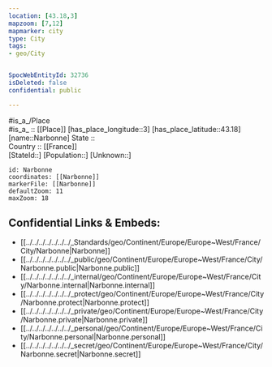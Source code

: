 ```yaml
---
location: [43.18,3] 
mapzoom: [7,12] 
mapmarker: city 
type: City
tags:
- geo/City


SpocWebEntityId: 32736
isDeleted: false
confidential: public

---
```

#is_a_/Place  
#is_a_ :: [[Place]] 
[has_place_longitude::3] 
[has_place_latitude::43.18] 
[name::Narbonne] 
State ::  
Country :: [[France]]  
[StateId::] 
[Population::] 
[Unknown::] 


```leaflet
id: Narbonne
coordinates: [[Narbonne]] 
markerFile: [[Narbonne]] 
defaultZoom: 11 
maxZoom: 18
```


## Confidential Links & Embeds: 
- [[../../../../../../../_Standards/geo/Continent/Europe/Europe~West/France/City/Narbonne|Narbonne]] 
- [[../../../../../../../_public/geo/Continent/Europe/Europe~West/France/City/Narbonne.public|Narbonne.public]] 
- [[../../../../../../../_internal/geo/Continent/Europe/Europe~West/France/City/Narbonne.internal|Narbonne.internal]] 
- [[../../../../../../../_protect/geo/Continent/Europe/Europe~West/France/City/Narbonne.protect|Narbonne.protect]] 
- [[../../../../../../../_private/geo/Continent/Europe/Europe~West/France/City/Narbonne.private|Narbonne.private]] 
- [[../../../../../../../_personal/geo/Continent/Europe/Europe~West/France/City/Narbonne.personal|Narbonne.personal]] 
- [[../../../../../../../_secret/geo/Continent/Europe/Europe~West/France/City/Narbonne.secret|Narbonne.secret]] 
